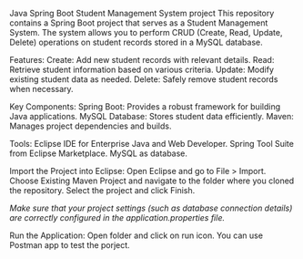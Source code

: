 Java Spring Boot Student Management System project
This repository contains a Spring Boot project that serves as a Student Management System. The system allows you to perform CRUD (Create, Read, Update, Delete) operations on student records stored in a MySQL database.

Features:
Create: Add new student records with relevant details.
Read: Retrieve student information based on various criteria.
Update: Modify existing student data as needed.
Delete: Safely remove student records when necessary.

Key Components:
Spring Boot: Provides a robust framework for building Java applications.
MySQL Database: Stores student data efficiently.
Maven: Manages project dependencies and builds.

Tools:
Eclipse IDE for Enterprise Java and Web Developer.
Spring Tool Suite from Eclipse Marketplace.
MySQL as database.

Import the Project into Eclipse:
Open Eclipse and go to File > Import.
Choose Existing Maven Project and navigate to the folder where you cloned the repository.
Select the project and click Finish.

*Make sure that your project settings (such as database connection details) are correctly configured in the application.properties file.*

Run the Application:
Open folder and click on run icon.
You can use Postman app to test the porject.

